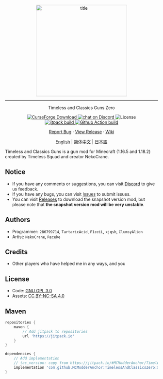 <p align="center">
    <img width="300" src="https://s2.loli.net/2024/04/23/XYe4ydpjstzUR7u.png" alt="title">
</p>
<hr>
<p align="center">Timeless and Classics Guns Zero</p>
<p align="center">
    <a href="https://www.curseforge.com/minecraft/mc-mods/timeless-and-classic-guns-tac">
        <img src="http://cf.way2muchnoise.eu/full_timeless-and-classic-guns-tac.svg" alt="CurseForge Download">
    </a>
    <a href="https://discord.gg/FdDTDWgU">
        <img src="https://img.shields.io/discord/851263928721866752?logo=discord" alt="chat on Discord">
    </a>
    <img src="https://img.shields.io/badge/license-GNU GPL 3.0 | CC%20BY--NC--SA%204.0-green" alt="License">
    <br>
    <a href="https://jitpack.io/#MCModderAnchor/TimelessAndClassicsZero">
        <img src="https://jitpack.io/v/MCModderAnchor/TimelessAndClassicsZero.svg" alt="jitpack build">
    </a>
    <a href="https://github.com/MCModderAnchor/TimelessAndClassicsZero/actions/workflows/gradle-publish.yml">
        <img src="https://github.com/MCModderAnchor/TimelessAndClassicsZero/actions/workflows/gradle-publish.yml/badge.svg" alt="Github Action build">
    </a>
</p>
<p align="center">
    <a href="https://github.com/MCModderAnchor/TimelessAndClassicsZero/issues">Report Bug</a>    ·
    <a href="https://github.com/MCModderAnchor/TimelessAndClassicsZero/releases">View Release</a>    ·
    <a href="https://tacwiki.mcma.club/zh/">Wiki</a>
</p>
<p align="center">
    <a href="#">English</a> | 
    <a href="#">简体中文</a> | 
    <a href="#">日本語</a>
</p>

Timeless and Classics Guns is a gun mod for Minecraft (1.16.5 and 1.18.2) created by Timeless Squad and creator
NekoCrane.

## Notice

- If you have any comments or suggestions, you can visit [Discord](https://discord.gg/FdDTDWgU) to give us feedback.
- If you have any bugs, you can visit [Issues](https://github.com/MCModderAnchor/TimelessAndClassicsZero/issues) to
  submit issues.
- You can visit [Releases](https://github.com/MCModderAnchor/TimelessAndClassicsZero/releases) to download the snapshot
  version mod, but please note that **the snapshot version mod will be very unstable**.

## Authors

- Programmer: `286799714`, `TartaricAcid`, `F1zeiL`, `xjqsh`, `ClumsyAlien`
- Artist: `NekoCrane`, `Receke`

## Credits

- Other players who have helped me in any ways, and you

## License

- Code: [GNU GPL 3.0](https://www.gnu.org/licenses/gpl-3.0.txt)
- Assets: [CC BY-NC-SA 4.0](https://creativecommons.org/licenses/by-nc-sa/4.0/)

## Maven

```groovy
repositories {
    maven {
        // Add jitpack to repositories
        url 'https://jitpack.io'
    }
}

dependencies {
    // Add implementation
    // tac_version: copy from https://jitpack.io/#MCModderAnchor/TimelessAndClassicsZero
    implementation 'com.github.MCModderAnchor:TimelessAndClassicsZero:${tac_version}'
}
```
